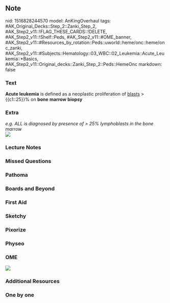 ## Note
nid: 1516828244570
model: AnKingOverhaul
tags: #AK_Original_Decks::Step_2::Zanki_Step_2, #AK_Step2_v11::!FLAG_THESE_CARDS::!DELETE, #AK_Step2_v11::!Shelf::Peds, #AK_Step2_v11::#OME_banner, #AK_Step2_v11::#Resources_by_rotation::Peds::uworld::heme/onc::heme/onc_zanki, #AK_Step2_v11::#Subjects::Hematology::03_WBC::02_Leukemia::Acute_Leukemia::*Basics, #AK_Step2_v11::Original_decks::Zanki_Step_2::Peds::HemeOnc
markdown: false

### Text
<b>Acute leukemia</b> is defined as a neoplastic proliferation of
<u>blasts</u> > {{c1::25}}% on <b>bone</b> <b>marrow</b>
<b>biopsy</b>

### Extra
<div>
  <i>e.g. ALL is diagnosed by presence of > 25% lymphoblasts in
  the bone marrow</i>
</div><img src="ALL%20(1).png" class="resizer">

### Lecture Notes


### Missed Questions


### Pathoma


### Boards and Beyond


### First Aid


### Sketchy


### Pixorize


### Physeo


### OME
<div class="ome-widget">
  <a href="https://onlinemeded.org?ref=anki"><img src=
  "_OME_AnkiFlashcards_General_7.png"></a>
</div>

### Additional Resources


### One by one

